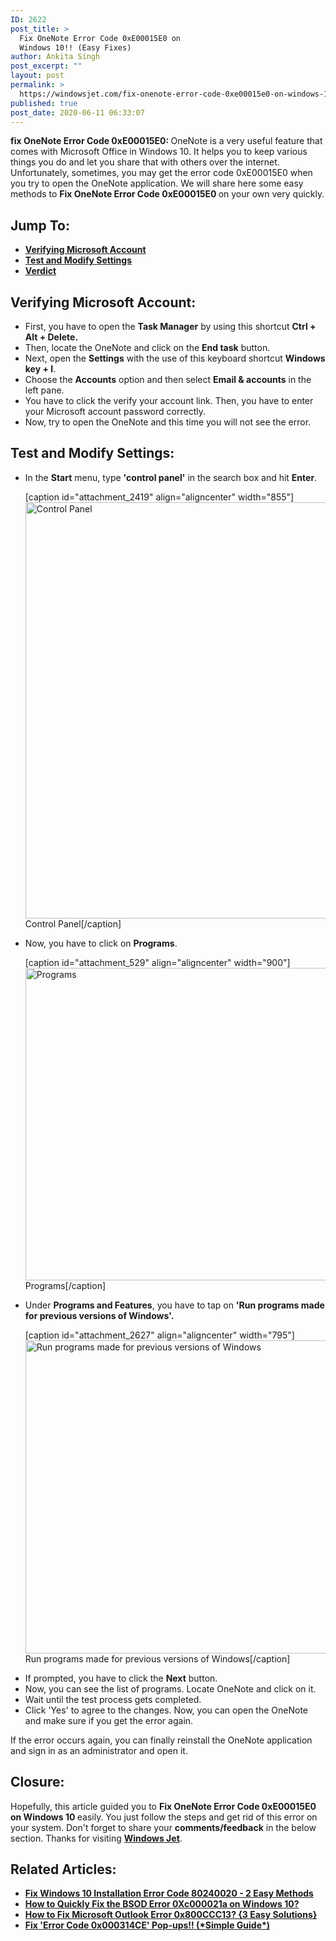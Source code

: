 ```yaml
---
ID: 2622
post_title: >
  Fix OneNote Error Code 0xE00015E0 on
  Windows 10!! (Easy Fixes)
author: Ankita Singh
post_excerpt: ""
layout: post
permalink: >
  https://windowsjet.com/fix-onenote-error-code-0xe00015e0-on-windows-10-easy-fixes-2622/
published: true
post_date: 2020-06-11 06:33:07
---
```

<strong><span class="dropcap dropcap1">f</span></strong><strong>ix OneNote Error Code 0xE00015E0: </strong>OneNote is a very useful feature that comes with Microsoft Office in Windows 10. It helps you to keep various things you do and let you share that with others over the internet. Unfortunately, sometimes, you may get the error code 0xE00015E0 when you try to open the OneNote application. We will share here some easy methods to <strong>Fix OneNote Error Code 0xE00015E0 </strong>on your own very quickly.
<h2>Jump To:</h2>
<ul>
 	<li><strong><a href="#1">Verifying Microsoft Account</a></strong></li>
 	<li><strong><a href="#2">Test and Modify Settings</a></strong></li>
 	<li><strong><a href="#3">Verdict</a></strong></li>
</ul>
<h2 id="1">Verifying Microsoft Account:</h2>
<ul>
 	<li>First, you have to open the <strong>Task Manager</strong> by using this shortcut <strong>Ctrl + Alt + Delete. </strong></li>
 	<li>Then, locate the OneNote and click on the <strong>End task</strong> button.</li>
 	<li>Next, open the <strong>Settings</strong> with the use of this keyboard shortcut <strong>Windows key + I</strong>.</li>
 	<li>Choose the <strong>Accounts</strong> option and then select <strong>Email &amp; accounts</strong> in the left pane.</li>
 	<li>You have to click the verify your account link. Then, you have to enter your Microsoft account password correctly.</li>
 	<li>Now, try to open the OneNote and this time you will not see the error.</li>
</ul>
<h2 id="2">Test and Modify Settings:</h2>
<ul>
 	<li>In the <strong>Start</strong> menu, type <strong>'control panel'</strong> in the search box and hit <strong>Enter</strong>.

[caption id="attachment_2419" align="aligncenter" width="855"]<img class="size-full wp-image-2419" src="https://windowsjet.com/wp-content/uploads/2020/06/ec6.png" alt="Control Panel" width="855" height="666" /> Control Panel[/caption]</li>
 	<li>Now, you have to click on <strong>Programs</strong>.

[caption id="attachment_529" align="aligncenter" width="900"]<img class="size-full wp-image-529" src="https://windowsjet.com/wp-content/uploads/2020/04/Screenshot_2-10.png" alt="Programs" width="900" height="500" /> Programs[/caption]</li>
 	<li>Under <strong>Programs and Features</strong>, you have to tap on <strong>'</strong><b><b>Run programs made for previous versions of Windows'.</b></b>

[caption id="attachment_2627" align="aligncenter" width="795"]<img class="size-full wp-image-2627" src="https://windowsjet.com/wp-content/uploads/2020/06/on1.png" alt="Run programs made for previous versions of Windows" width="795" height="501" /> Run programs made for previous versions of Windows[/caption]</li>
 	<li>If prompted, you have to click the <strong>Next</strong> button.</li>
 	<li>Now, you can see the list of programs. Locate OneNote and click on it.</li>
 	<li>Wait until the test process gets completed.</li>
 	<li>Click 'Yes' to agree to the changes. Now, you can open the OneNote and make sure if you get the error again.</li>
</ul>
If the error occurs again, you can finally reinstall the OneNote application and sign in as an administrator and open it.
<h2 id="3">Closure:</h2>
Hopefully, this article guided you to <strong>Fix OneNote Error Code 0xE00015E0 on Windows 10 </strong>easily. You just follow the steps and get rid of this error on your system. Don't forget to share your <strong>comments/feedback</strong> in the below section. Thanks for visiting <a href="https://windowsjet.com/"><strong>Windows Jet</strong></a>.
<h2>Related Articles:</h2>
<ul>
 	<li><a class="LinkSuggestion__Link-sc-1mdih4x-2 jZPuuT" href="https://windowsjet.com/fix-windows-10-installation-error-code-80240020-2-easy-methods-2553/" target="_blank" rel="noopener noreferrer"><strong>Fix Windows 10 Installation Error Code 80240020 - 2 Easy Methods</strong></a></li>
 	<li><strong><a class="LinkSuggestion__Link-sc-1mdih4x-2 jZPuuT" href="https://windowsjet.com/how-to-quickly-fix-the-bsod-error-0xc000021a-on-windows-10-2454/" target="_blank" rel="noopener noreferrer">How to Quickly Fix the BSOD Error 0Xc000021a on Windows 10?</a></strong></li>
 	<li><strong><a class="LinkSuggestion__Link-sc-1mdih4x-2 jZPuuT" href="https://windowsjet.com/how-to-fix-microsoft-outlook-error-0x800ccc13-3-easy-solutions-2588/" target="_blank" rel="noopener noreferrer">How to Fix Microsoft Outlook Error 0x800CCC13? {3 Easy Solutions}</a></strong></li>
 	<li><strong><a class="LinkSuggestion__Link-sc-1mdih4x-2 jZPuuT" href="https://windowsjet.com/fix-error-code-0x000314ce-pop-ups-simple-guide-2528/" target="_blank" rel="noopener noreferrer">Fix 'Error Code 0x000314CE' Pop-ups!! (*Simple Guide*)</a></strong></li>
</ul>